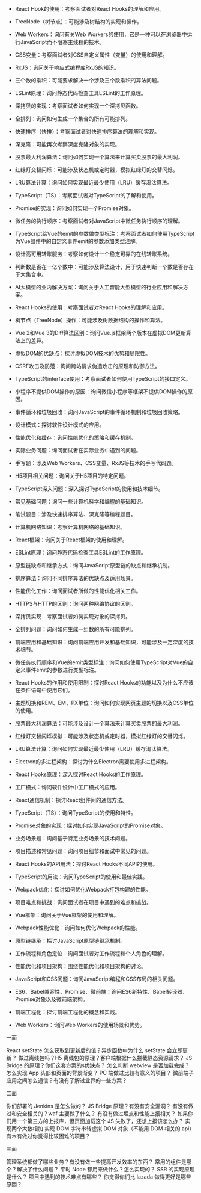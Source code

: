 - React Hook的使用：考察面试者对React Hooks的理解和应用。

- TreeNode（树节点）：可能涉及树结构的实现和操作。

- Web Workers：询问有关Web Workers的使用，它是一种可以在浏览器中运行JavaScript而不阻塞主线程的技术。

- CSS变量：考察面试者对CSS自定义属性（变量）的使用和理解。

- RxJS：询问关于响应式编程库RxJS的知识。

- 三个数的乘积：可能要求解决一个涉及三个数乘积的算法问题。

- ESLint原理：询问静态代码检查工具ESLint的工作原理。

- 深拷贝的实现：考察面试者如何实现一个深拷贝函数。

- 全排列：询问如何生成一个集合的所有可能排列。

- 快速排序（快排）：考察面试者对快速排序算法的理解和实现。

- 深克隆：可能再次考察深度克隆对象的实现。

- 股票最大利润算法：询问如何实现一个算法来计算买卖股票的最大利润。

- 红绿灯交替闪烁：可能涉及状态机或定时器，模拟红绿灯的交替闪烁。

- LRU算法计算：询问如何实现最近最少使用（LRU）缓存淘汰算法。

- TypeScript（TS）：考察面试者对TypeScript的了解和使用。

- Promise的实现：询问如何实现一个Promise对象。

- 微任务的执行顺序：考察面试者对JavaScript中微任务执行顺序的理解。

- TypeScript给Vue的emit的参数做类型标注：考察面试者如何使用TypeScript为Vue组件中的自定义事件emit的参数添加类型注解。

- 设计高可用转账服务：考察如何设计一个稳定可靠的在线转账系统。

- 判断数是否在一亿个数中：可能涉及算法设计，用于快速判断一个数是否存在于大集合中。

- AI大模型的业内解决方案：询问关于人工智能大型模型的行业应用和解决方案。

- React Hooks的使用：考察面试者对React Hooks的理解和应用。

- 树节点（TreeNode）操作：可能涉及树数据结构的操作和算法。

- Vue 2和Vue 3的Diff算法区别：询问Vue.js框架两个版本在虚拟DOM更新算法上的差异。

- 虚拟DOM的优缺点：探讨虚拟DOM技术的优势和局限性。

- CSRF攻击及防范：询问跨站请求伪造攻击的原理和防御方法。

- TypeScript的interface使用：考察面试者如何使用TypeScript的接口定义。

- 小程序不提供DOM操作的原因：询问微信小程序等框架不提供DOM操作的原因。

- 事件循环和垃圾回收：询问JavaScript的事件循环机制和垃圾回收策略。

- 设计模式：探讨软件设计模式的应用。

- 性能优化和缓存：询问性能优化的策略和缓存机制。

- 实际业务问题：询问面试者在实际业务中遇到的问题。

- 手写题：涉及Web Workers、CSS变量、RxJS等技术的手写代码题。

- H5项目相关问题：询问关于H5项目的特定问题。

- TypeScript深入问题：深入探讨TypeScript的使用和技术细节。

- 常见基础问题：询问一些计算机科学和编程的基础知识。

- 笔试题目：涉及快速排序算法、深克隆等编程题目。

- 计算机网络知识：考察计算机网络的基础知识。

- React框架：询问关于React框架的使用和理解。

- ESLint原理：询问静态代码检查工具ESLint的工作原理。

- 原型链缺点和继承方式：询问JavaScript原型链的缺点和继承机制。

- 排序算法：询问不同排序算法的优缺点及适用场景。

- 性能优化工作：询问面试者所做的性能优化相关工作。

- HTTPS与HTTP的区别：询问两种网络协议的区别。

- 深拷贝实现：考察面试者如何实现对象的深拷贝。

- 全排列问题：询问如何生成一组数的所有可能排列。

- 前端应用和基础知识：询问前端应用开发和基础知识，可能涉及一定深度的技术细节。

- 微任务执行顺序和Vue的emit类型标注：询问如何使用TypeScript对Vue的自定义事件emit的参数进行类型标注。

- React Hooks的作用和使用限制：探讨React Hooks的功能以及为什么不应该在条件语句中使用它们。

- 主题切换和REM、EM、PX单位：询问如何实现网页主题的切换以及CSS单位的使用。

- 股票最大利润算法：可能涉及设计一个算法来计算买卖股票的最大利润。

- 红绿灯交替闪烁模拟：可能涉及状态机或定时器，模拟红绿灯的交替闪烁。

- LRU算法计算：询问如何实现最近最少使用（LRU）缓存淘汰算法。

- Electron的多进程架构：探讨为什么Electron需要使用多进程架构。

- React Hooks原理：深入探讨React Hooks的工作原理。

- 工厂模式：询问软件设计中工厂模式的应用。

- React通信机制：探讨React组件间的通信方法。

- TypeScript（TS）：询问TypeScript的使用和特性。

- Promise对象的实现：探讨如何实现JavaScript的Promise对象。

- 业务场景题：询问基于特定业务场景的技术问题。

- 项目描述和常见问题：询问项目细节和面试中常见的问题。

- React Hooks的API用法：探讨React Hooks不同API的使用。

- TypeScript的用法：询问TypeScript的使用和最佳实践。

- Webpack优化：探讨如何优化Webpack打包构建的性能。

- 项目难点和挑战：询问面试者在项目中遇到的难点和挑战。

- Vue框架：询问关于Vue框架的使用和理解。

- Webpack性能优化：询问如何优化Webpack的性能。

- 原型链继承：探讨JavaScript原型链继承机制。

- 工作流程和角色定位：询问面试者对工作流程和个人角色的理解。

- 性能优化和项目架构：围绕性能优化和项目架构的讨论。

- JavaScript和CSS问题：询问JavaScript编程和CSS布局的相关问题。

- ES6、Babel兼容性、Promise、微前端：询问ES6新特性、Babel转译器、Promise对象以及微前端架构。

- 前端工程化：探讨前端工程化的概念和实践。

- Web Workers：询问Web Workers的使用场景和优势。

一面

React setState 怎么获取到更新后的值？异步函数中为什么 setState 会立即更新？
做过离线包吗？H5 离线包的原理？客户端根据什么拦截静态资源请求？
JS Bridge 的原理？你们这套方案的s优缺点？
怎么判断 webview 是否加载完成？
怎么实现 App 头部和页面的背景渐变？
PC 端做过比较有意义的项目？
微前端子应用之间怎么通信？有没有了解过业界的一些方案？

二面

你们部署的 Jenkins 是怎么做的？
JS Bridge 原理？有没有安全漏洞？
有没有做过和安全相关的？waf 主要做了什么？
有没有做过埋点和性能上报相关？
如果你们用一个第三方的上报库，但页面加载这个 JS 失败了，还想上报该怎么办？
实现两个大数相加
实现 DOM 字符串转虚拟 DOM 对象（不能用 DOM 相关的 api）
有木有做过你觉得比较困难的项目？

三面

管理系统都做了哪些业务？有没有做一些提高开发效率的东西？
常用的组件是哪个？解决了什么问题？
平时 Node 都用来做什么？怎么实现的？
SSR 的实现原理是什么？
项目中遇到的技术难点有哪些？
你觉得你们比 lazada 做得更好是哪些原因？
